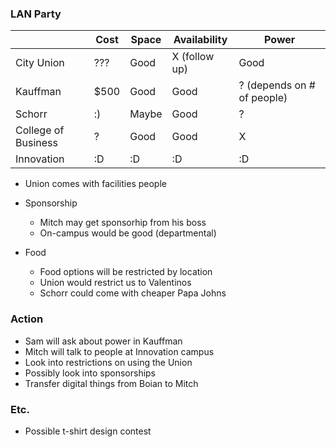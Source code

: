 ### LAN Party

|                     | Cost | Space | Availability  | Power                       |
| ------------------- | ---- | ----- | ------------- | --------------------------- |
| City Union          | ???  | Good  | X (follow up) | Good                        |
| Kauffman            | $500 | Good  | Good          | ? (depends on \# of people) |
| Schorr              | :)   | Maybe | Good          | ?                           |
| College of Business | ?    | Good  | Good          | X                           |
| Innovation          | :D   | :D    | :D            | :D                          |

  - Union comes with facilities people

  - Sponsorship
    
      - Mitch may get sponsorhip from his boss
      - On-campus would be good (departmental)

  - Food
    
      - Food options will be restricted by location
      - Union would restrict us to Valentinos
      - Schorr could come with cheaper Papa Johns

### Action

  - Sam will ask about power in Kauffman
  - Mitch will talk to people at Innovation campus
  - Look into restrictions on using the Union
  - Possibly look into sponsorships
  - Transfer digital things from Boian to Mitch

### Etc.

  - Possible t-shirt design contest
